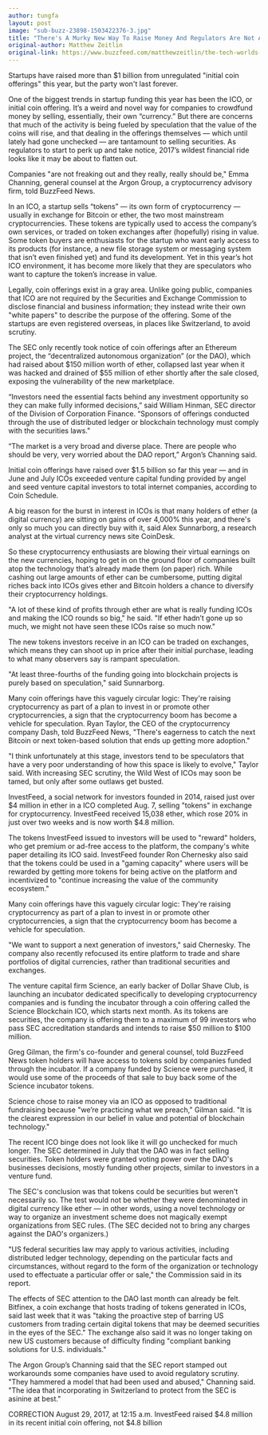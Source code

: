 ```yaml
---
author: tungfa
layout: post
image: "sub-buzz-23898-1503422376-3.jpg"
title: "There's A Murky New Way To Raise Money And Regulators Are Not Amused"
original-author: Matthew Zeitlin 
original-link: https://www.buzzfeed.com/matthewzeitlin/the-tech-worlds-initial-coin-offering-binge-draws-wary-eye?utm_term=.wvrYlVnnw#.nbr8J5qqy
---
```


Startups have raised more than $1 billion from unregulated "initial coin offerings" this year, but the party won't last forever.

One of the biggest trends in startup funding this year has been the ICO, or initial coin offering. It’s a weird and novel way for companies to crowdfund money by selling, essentially, their own “currency.” But there are concerns that much of the activity is being fueled by speculation that the value of the coins will rise, and that dealing in the offerings themselves — which until lately had gone unchecked — are tantamount to selling securities. As regulators to start to perk up and take notice, 2017’s wildest financial ride looks like it may be about to flatten out.

Companies "are not freaking out and they really, really should be," Emma Channing, general counsel at the Argon Group, a cryptocurrency advisory firm, told BuzzFeed News.

In an ICO, a startup sells “tokens” — its own form of cryptocurrency — usually in exchange for Bitcoin or ether, the two most mainstream cryptocurrencies. These tokens are typically used to access the company’s own services, or traded on token exchanges after (hopefully) rising in value. Some token buyers are enthusiasts for the startup who want early access to its products (for instance, a new file storage system or messaging system that isn’t even finished yet) and fund its development. Yet in this year’s hot ICO environment, it has become more likely that they are speculators who want to capture the token’s increase in value.

Legally, coin offerings exist in a gray area. Unlike going public, companies that ICO are not required by the Securities and Exchange Commission to disclose financial and business information; they instead write their own "white papers" to describe the purpose of the offering. Some of the startups are even registered overseas, in places like Switzerland, to avoid scrutiny.

The SEC only recently took notice of coin offerings after an Ethereum project, the “decentralized autonomous organization” (or the DAO), which had raised about $150 million worth of ether, collapsed last year when it was hacked and drained of $55 million of ether shortly after the sale closed, exposing the vulnerability of the new marketplace.

“Investors need the essential facts behind any investment opportunity so they can make fully informed decisions,” said William Hinman, SEC director of the Division of Corporation Finance. “Sponsors of offerings conducted through the use of distributed ledger or blockchain technology must comply with the securities laws."

“The market is a very broad and diverse place. There are people who should be very, very worried about the DAO report,” Argon’s Channing said.

Initial coin offerings have raised over $1.5 billion so far this year — and in June and July ICOs exceeded venture capital funding provided by angel and seed venture capital investors to total internet companies, according to Coin Schedule.

A big reason for the burst in interest in ICOs is that many holders of ether (a digital currency) are sitting on gains of over 4,000% this year, and there's only so much you can directly buy with it, said Alex Sunnarborg, a research analyst at the virtual currency news site CoinDesk.

So these cryptocurrency enthusiasts are blowing their virtual earnings on the new currencies, hoping to get in on the ground floor of companies built atop the technology that’s already made them (on paper) rich. While cashing out large amounts of ether can be cumbersome, putting digital riches back into ICOs gives ether and Bitcoin holders a chance to diversify their cryptocurrency holdings.

"A lot of these kind of profits through ether are what is really funding ICOs and making the ICO rounds so big," he said. "If ether hadn’t gone up so much, we might not have seen these ICOs raise so much now."

The new tokens investors receive in an ICO can be traded on exchanges, which means they can shoot up in price after their initial purchase, leading to what many observers say is rampant speculation.

"At least three-fourths of the funding going into blockchain projects is purely based on speculation," said Sunnarborg.

Many coin offerings have this vaguely circular logic: They're raising cryptocurrency as part of a plan to invest in or promote other cryptocurrencies, a sign that the cryptocurrency boom has become a vehicle for speculation.
Ryan Taylor, the CEO of the cryptocurrency company Dash, told BuzzFeed News, "There's eagerness to catch the next Bitcoin or next token-based solution that ends up getting more adoption."

"I think unfortunately at this stage, investors tend to be speculators that have a very poor understanding of how this space is likely to evolve," Taylor said. With increasing SEC scrutiny, the Wild West of ICOs may soon be tamed, but only after some outlaws get busted.

InvestFeed, a social network for investors founded in 2014, raised just over $4 million in ether in a ICO completed Aug. 7, selling "tokens" in exchange for cryptocurrency. InvestFeed received 15,038 ether, which rose 20% in just over two weeks and is now worth $4.8 million.

The tokens InvestFeed issued to investors will be used to "reward" holders, who get premium or ad-free access to the platform, the company's white paper detailing its ICO said. InvestFeed founder Ron Chernesky also said that the tokens could be used in a "gaming capacity" where users will be rewarded by getting more tokens for being active on the platform and incentivized to "continue increasing the value of the community ecosystem."

Many coin offerings have this vaguely circular logic: They're raising cryptocurrency as part of a plan to invest in or promote other cryptocurrencies, a sign that the cryptocurrency boom has become a vehicle for speculation.

"We want to support a next generation of investors," said Chernesky. The company also recently refocused its entire platform to trade and share portfolios of digital currencies, rather than traditional securities and exchanges.

The venture capital firm Science, an early backer of Dollar Shave Club, is launching an incubator dedicated specifically to developing cryptocurrency companies and is funding the incubator through a coin offering called the Science Blockchain ICO, which starts next month. As its tokens are securities, the company is offering them to a maximum of 99 investors who pass SEC accreditation standards and intends to raise $50 million to $100 million.

Greg Gilman, the firm's co-founder and general counsel, told BuzzFeed News token holders will have access to tokens sold by companies funded through the incubator. If a company funded by Science were purchased, it would use some of the proceeds of that sale to buy back some of the Science incubator tokens.

Science chose to raise money via an ICO as opposed to traditional fundraising because "we’re practicing what we preach," Gilman said. "It is the clearest expression in our belief in value and potential of blockchain technology."


The recent ICO binge does not look like it will go unchecked for much longer. The SEC determined in July that the DAO was in fact selling securities. Token holders were granted voting power over the DAO's businesses decisions, mostly funding other projects, similar to investors in a venture fund.

The SEC's conclusion was that tokens could be securities but weren't necessarily so. The test would not be whether they were denominated in digital currency like ether — in other words, using a novel technology or way to organize an investment scheme does not magically exempt organizations from SEC rules. (The SEC decided not to bring any charges against the DAO's organizers.)

"US federal securities law may apply to various activities, including distributed ledger technology, depending on the particular facts and circumstances, without regard to the form of the organization or technology used to effectuate a particular offer or sale," the Commission said in its report.

The effects of SEC attention to the DAO last month can already be felt. Bitfinex, a coin exchange that hosts trading of tokens generated in ICOs, said last week that it was "taking the proactive step of barring US customers from trading certain digital tokens that may be deemed securities in the eyes of the SEC." The exchange also said it was no longer taking on new US customers because of difficulty finding "compliant banking solutions for U.S. individuals."

The Argon Group’s Channing said that the SEC report stamped out workarounds some companies have used to avoid regulatory scrutiny. "They hammered a model that had been used and abused," Channing said. "The idea that incorporating in Switzerland to protect from the SEC is asinine at best."

CORRECTION
August 29, 2017, at 12:15 a.m.
InvestFeed raised $4.8 million in its recent initial coin offering, not $4.8 billion
